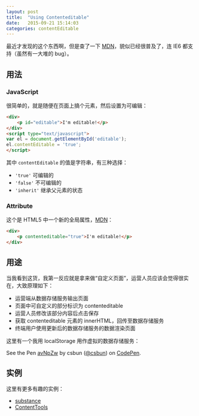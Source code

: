 ```yaml
---
layout: post
title:  "Using Contenteditable"
date:   2015-09-21 15:14:03
categories: contentEditable
---
```


最近才发现的这个东西啊，但是查了一下 [MDN](https://developer.mozilla.org/en-US/docs/Web/API/HTMLElement/contentEditable)，貌似已经很普及了，连 IE6 都支持（虽然有一大堆的 bug）。

## 用法

### JavaScript

很简单的，就是随便在页面上搞个元素，然后设置为可编辑：

```html
<div>
    <p id="editable">I'm editable!</p>
</div>
<script type="text/javascript">
var el = document.getElementById('editable');
el.contentEditable = 'true';
</script>
```

其中 `contentEditable` 的值是字符串，有三种选择：

- `'true'` 可编辑的
- `'false'` 不可编辑的
- `'inherit'` 继承父元素的状态

### Attribute

这个是 HTML5 中一个新的全局属性，[MDN](https://developer.mozilla.org/en-US/docs/Web/HTML/Global_attributes/contenteditable)：

```html
<div>
    <p contenteditable="true">I'm editable!</p>
</div>
```


## 用途

当我看到这货，我第一反应就是拿来做“自定义页面”，运营人员应该会觉得很实在，大致原理如下：

- 运营端从数据存储服务输出页面
- 页面中可自定义的部分标识为 contenteditable
- 运营人员修改该部分内容后点击保存
- 获取 contenteditable 元素的 innerHTML，回传至数据存储服务
- 终端用户使用更新后的数据存储服务的数据渲染页面

这里有一个我用 localStorage 用作虚拟的数据存储服务：

<p data-height="750" data-theme-id="18973" data-slug-hash="avNpZw" data-default-tab="result" data-user="csbun" class='codepen'>See the Pen <a href='http://codepen.io/csbun/pen/avNpZw/'>avNpZw</a> by csbun (<a href='http://codepen.io/csbun'>@csbun</a>) on <a href='http://codepen.io'>CodePen</a>.</p>
<script async src="//assets.codepen.io/assets/embed/ei.js"></script>

## 实例

这里有更多有趣的实例：

- [substance](http://substance.io/)
- [ContentTools](http://getcontenttools.com/demo)
